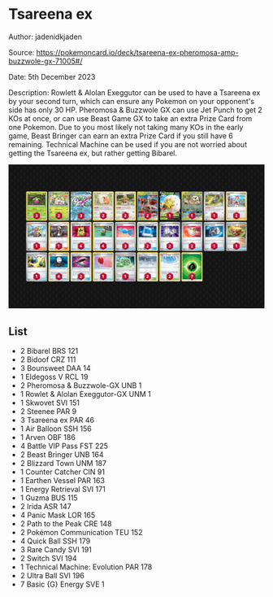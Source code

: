 # Tsareena ex

Author: jadenidkjaden

Source: <https://pokemoncard.io/deck/tsareena-ex-pheromosa-amp-buzzwole-gx-71005#/>

Date: 5th December 2023

Description: Rowlett & Alolan Exeggutor can be used to have a Tsareena ex by your second turn, which can ensure any Pokemon on your opponent's side has only 30 HP. Pheromosa & Buzzwole GX can use Jet Punch to get 2 KOs at once, or can use Beast Game GX to take an extra Prize Card from one Pokemon. Due to you most likely not taking many KOs in the early game, Beast Bringer can earn an extra Prize Card if you still have 6 remaining. Technical Machine can be used if you are not worried about getting the Tsareena ex, but rather getting Bibarel.

![decklist](../../images/PAR/Tsareena%20ex/2-%20Tsareena%20ex.png)

## List

* 2 Bibarel BRS 121
* 2 Bidoof CRZ 111
* 3 Bounsweet DAA 14
* 1 Eldegoss V RCL 19
* 2 Pheromosa & Buzzwole-GX UNB 1
* 1 Rowlet & Alolan Exeggutor-GX UNM 1
* 1 Skwovet SVI 151
* 2 Steenee PAR 9
* 3 Tsareena ex PAR 46
* 1 Air Balloon SSH 156
* 1 Arven OBF 186
* 4 Battle VIP Pass FST 225
* 2 Beast Bringer UNB 164
* 2 Blizzard Town UNM 187
* 1 Counter Catcher CIN 91
* 1 Earthen Vessel PAR 163
* 1 Energy Retrieval SVI 171
* 1 Guzma BUS 115
* 2 Irida ASR 147
* 4 Panic Mask LOR 165
* 2 Path to the Peak CRE 148
* 2 Pokémon Communication TEU 152
* 4 Quick Ball SSH 179
* 3 Rare Candy SVI 191
* 2 Switch SVI 194
* 1 Technical Machine: Evolution PAR 178
* 2 Ultra Ball SVI 196
* 7 Basic {G} Energy SVE 1
